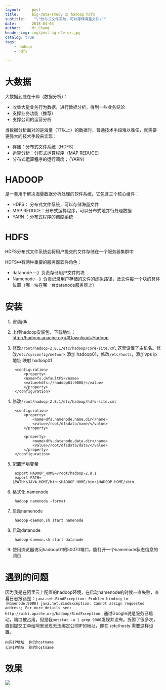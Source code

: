 ```yaml
---
layout:     post
title:     	big-data-study 之 hadoop hdfs
subtitle:    "\"分布式文件系统，可以存储海量文件\""
date:       2018-04-03
author:     Mr Chang
header-img: img/post-bg-e2e-ux.jpg
catalog: true
tags:
    - hadoop
    - hdfs
    
---
```



# 大数据

大数据到底在干嘛（数据分析）：

* 收集大量业务行为数据，进行数据分析，得到一些业务结论
* 支撑业务功能（推荐）
* 支撑公司的运营分析


当数据分析面对的是海量（1T以上）的数据时，普通技术手段难以胜任，就需要更强大的技术手段来实现：

* 存储：分布式文件系统（HDFS）
* 运算分析：分布式运算程序（MAP REDUCE）
* 分布式运算程序的运行调度：（YARN）


# HADOOP

是一套用于解决海量数据分析处理的软件系统，它包含三个核心组件：

  * HDFS： 分布式文件系统，可以存储海量文件
  * MAP REDUCE：分布式运算程序，可以分布式地并行处理数据
  *  YARN ：分布式程序的调度系统

# HDFS

HDFS分布式文件系统会将用户提交的文件存储在一个服务器集群中

HDFS中有两种重要的服务器软件角色：

* datanode --》负责存储用户文件的块
* Namenode--》负责记录用户存储的文件的虚拟路径，及文件每一个块的具体位置（哪一块在哪一台datanode服务器上）

# 安装

1. 安装jdk
2. 上传hadoop安装包，下载地址：http://hadoop.apache.org/#Download+Hadoop
3. 修改`/root/hadoop-2.8.1/etc/hadoop/core-site.xml`,这里设置了主机名。修改`/etc/sysconfig/network`
	添加 hadoop01，修改`/etc/hosts`，添加vps ip地址 映射 hadoop01
	
		<configuration>
			<property>
			<name>fs.defaultFS</name>
			<value>hdfs://hadoop01:9000/</value>
			</property>
		</configuration>
		
4. 修改`/root/hadoop-2.8.1/etc/hadoop/hdfs-site.xml`

		<configuration>
			<property>
				<name>dfs.namenode.name.dir</name>
				<value>/root/dfsdata/name/</value>
			</property>
	
			<property>
				<name>dfs.datanode.data.dir</name>
				<value>/root/dfsdata/data/</value>
			</property>
		</configuration>
		
5. 配置环境变量

		export HADOOP_HOME=/root/hadoop-2.8.1
		export PATH= $PATH:$JAVA_HOME/bin:$HADOOP_HOME/bin:$HADOOP_HOME/sbin

6. 格式化 namenode 

		hadoop namenode -format
		
7. 启动namenode

		hadoop-daemon.sh start namenode


8. 启动datanode

		hadoop-daemon.sh start datanode
		
9. 使用浏览器访问hadoop01的50070端口，能打开一个namenode状态信息的网页

# 遇到的问题

因为我是在阿里云上配置的hadoop环境，在启动namenode的时候一直失败，查看日志报错是：`java.net.BindException: Problem binding to [Namenode:9000] java.net.BindException: Cannot assign requested address; For more details see:  http://wiki.apache.org/hadoop/BindException
`,通过Google说是服务已启动，端口被占用，但是我`netstat -a | grep 9000`发现并没有。折腾了很多次，直到提交工单给阿里发现无法绑定公网IP的地址，即在 /etc/hosts 需要这样设置。

	内网IP地址  你的hostname
	公网IP地址  别的hostname
	
# 效果

 ![](http://cdn-blog.jetbrains.org.cn/18-4-3/58061162.jpg)


